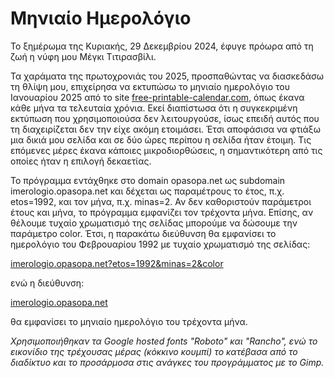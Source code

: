 # Μηνιαίο Ημερολόγιο

Το ξημέρωμα της Κυριακής, 29 Δεκεμβρίου 2024, έφυγε πρόωρα από τη ζωή η νύφη μου Μέγκι Τιτιρασβίλι.

Τα χαράματα της πρωτοχρονιάς του 2025, προσπαθώντας να διασκεδάσω τη θλίψη μου,
επιχείρησα να εκτυπώσω το μηνιαίο ημερολόγιο του Ιανουαρίου 2025 από το site
[free-printable-calendar.com](https://www.free-printable-calendar.com),
όπως έκανα κάθε μήνα τα τελευταία χρόνια.
Εκεί διαπίστωσα ότι η συγκεκριμένη εκτύπωση που χρησιμοποιούσα δεν λειτουργούσε,
ίσως επειδή αυτός που τη διαχειρίζεται δεν την είχε ακόμη ετοιμάσει.
Έτσι αποφάσισα να φτιάξω μια δικιά μου σελίδα και σε δύο ώρες περίπου η σελίδα ήταν έτοιμη.
Τις επόμενες μέρες έκανα κάποιες μικροδιορθώσεις, η σημαντικότερη από τις οποίες ήταν η επιλογή δεκαετίας.

Το πρόγραμμα εντάχθηκε στο domain opasopa.net ως subdomain imerologio.opasopa.net
και δέχεται ως παραμέτρους το έτος, π.χ. etos=1992, και τον μήνα, π.χ. minas=2.
Αν δεν καθοριστούν παράμετροι έτους και μήνα, το πρόγραμμα εμφανίζει τον τρέχοντα μήνα.
Επίσης, αν θέλουμε τυχαίο χρωματισμό της σελίδας μπορούμε να δώσουμε την παράμετρο color.
Έτσι, η παρακάτω διεύθυνση θα εμφανίσει το ημερολόγιο του Φεβρουαρίου 1992 με τυχαίο χρωματισμό της σελίδας:

[imerologio.opasopa.net?etos=1992&minas=2&color](imerologio.opasopa.net?etos=1992&minas=2&color)

ενώ η διεύθυνση:

[imerologio.opasopa.net](imerologio.opasopa.net)

θα εμφανίσει το μηνιαίο ημερολόγιο του τρέχοντα μήνα.

*Χρησιμοποιήθηκαν τα Google hosted fonts "Roboto" και "Rancho", ενώ το εικονίδιο της τρέχουσας μέρας
(κόκκινο κουμπί) το κατέβασα από το διαδίκτυο και το προσάρμοσα στις ανάγκες του προγράμματος με το Gimp.*
